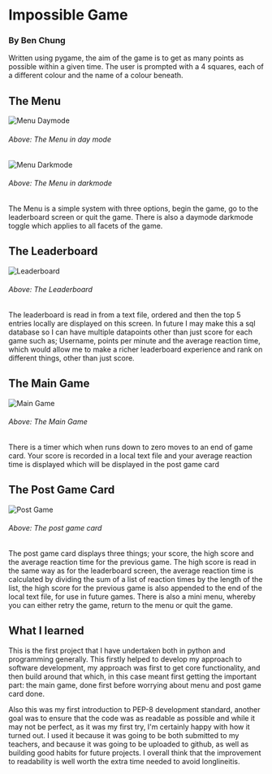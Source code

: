 # Impossible Game #
### By Ben Chung ###

Written using pygame, the aim of the game is to get as many points as possible within a given time. The user is prompted with a 4 squares,
each of a different colour and the name of a colour beneath.

## The Menu ##
![Menu Daymode](https://i.imgur.com/2TgAfPW.png "The Menu in daymode")
###### Above: The Menu in day mode ######

![Menu Darkmode](https://i.imgur.com/gl87T3X.png "The Menu in darkmode")
###### Above: The Menu in darkmode ######

The Menu is a simple system with three options, begin the game, go to the leaderboard screen or quit the game. There is also a daymode darkmode
toggle which applies to all facets of the game.

## The Leaderboard ##
![Leaderboard](https://i.imgur.com/30Mqwjd.png "The Leaderboard")
###### Above: The Leaderboard ######

The leaderboard is read in from a text file, ordered and then the top 5 entries locally are displayed on this screen. In future I may make
this a sql database so I can have multiple datapoints other than just score for each game such as; Username, points per minute and the average
reaction time, which would allow me to make a richer leaderboard experience and rank on different things, other than just score.

## The Main Game ##
![Main Game](https://i.imgur.com/OD0cqkY.png "The Main Game")
###### Above: The Main Game ######

There is a timer which when runs down to zero moves to an end of game card. Your score is recorded in a local text file and your average
reaction time is displayed which will be displayed in the post game card

## The Post Game Card ##
![Post Game](https://i.imgur.com/VnEiZD3.png "The Post Game card")
###### Above: The post game card ######

The post game card displays three things; your score, the high score and the average reaction time for the previous game. The high score
is read in the same way as for the leaderboard screen, the average reaction time is calculated by dividing the sum of a list of reaction
times by the length of the list, the high score for the previous game is also appended to the end of the local text file, for use in future
games. There is also a mini menu, whereby you can either retry the game, return to the menu or quit the game.

## What I learned ##

This is the first project that I have undertaken both in python and programming generally. This firstly helped to develop my approach to
software development, my approach was first to get core functionality, and then build around that which, in this case meant first getting the important part: the main game, done first before worrying about menu and post game card done.

Also this was my first introduction to PEP-8 development standard, another goal was to ensure that the code was as readable as possible
and while it may not be perfect, as it was my first try, I'm certainly happy with how it turned out. I used it because it was going to be both submitted to my teachers, and because it was going to be uploaded to github, as well as building good habits for future projects. I overall think that the improvement to readability is well worth the extra time needed to avoid longlineitis.
